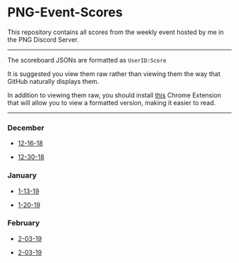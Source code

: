 # PNG-Event-Scores

This repository contains all scores from the weekly event hosted by me in the PNG Discord Server.

---

The scoreboard JSONs are formatted as `UserID:Score` 

It is suggested you view them raw rather than viewing them the way that GitHub naturally displays them.

In addition to viewing them raw, you should install [this](https://chrome.google.com/webstore/detail/jsonview/chklaanhfefbnpoihckbnefhakgolnmc) Chrome Extension that will allow you to view a formatted version, making it easier to read. 

---

### December 

- [12-16-18](https://raw.githubusercontent.com/Jric0/PNG-Event-Scores/master/December/12-16-18.json)

- [12-30-18](https://raw.githubusercontent.com/Jric0/PNG-Event-Scores/master/December/12-30-18.json)

### January

- [1-13-19](https://raw.githubusercontent.com/Jric0/PNG-Event-Scores/master/January/1-13-19.json)

- [1-20-19](https://raw.githubusercontent.com/Jric0/PNG-Event-Scores/master/January/1-20-19.json)

### February

- [2-03-19](https://raw.githubusercontent.com/Jric0/PNG-Event-Scores/master/February/2-03-19.json)

- [2-03-19](https://raw.githubusercontent.com/Jric0/PNG-Event-Scores/master/February/2-10-19.json)
